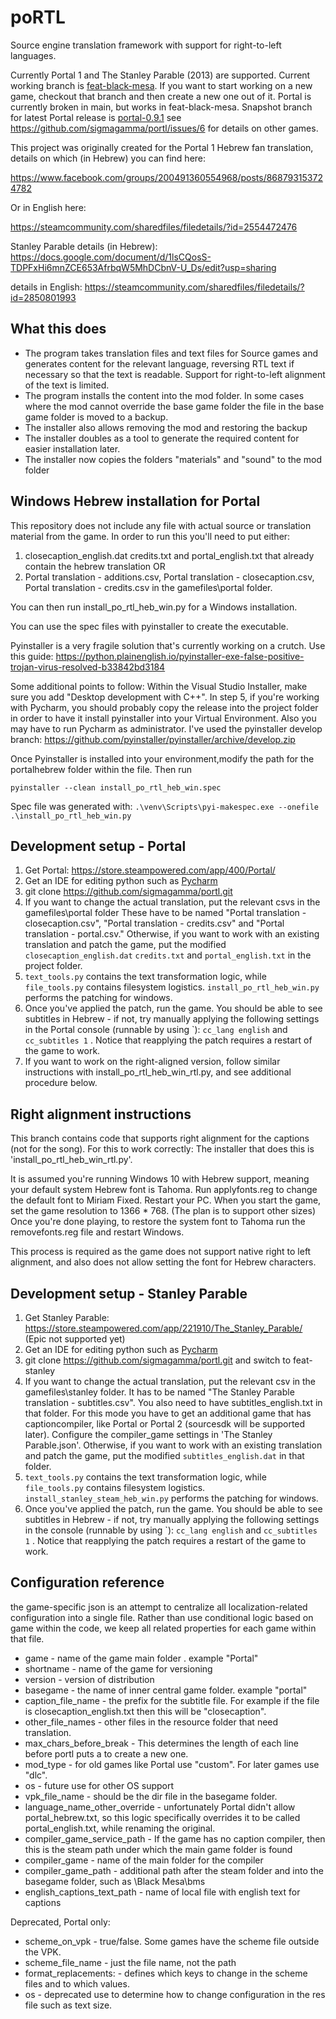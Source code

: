 # poRTL
Source engine translation framework with support for right-to-left languages.

Currently Portal 1 and The Stanley Parable (2013) are supported. 
Current working branch is [feat-black-mesa](https://github.com/sigmagamma/portl/tree/feat-black-mesa). If you want to start working on a new game, checkout that branch and then create a new one out of it. 
Portal is currently broken in main, but works in feat-black-mesa. 
Snapshot branch for latest Portal release is [portal-0.9.1](https://github.com/sigmagamma/portl/tree/portal-0.9.1)
see https://github.com/sigmagamma/portl/issues/6 for details on other games.


This project was originally created for the Portal 1 Hebrew fan translation, details on which (in Hebrew) you can find here:

https://www.facebook.com/groups/200491360554968/posts/868793153724782

Or in English here:

https://steamcommunity.com/sharedfiles/filedetails/?id=2554472476

Stanley Parable details (in Hebrew):
https://docs.google.com/document/d/1lsCQosS-TDPFxHi6mnZCE653AfrbqW5MhDCbnV-U_Ds/edit?usp=sharing

details in English:
https://steamcommunity.com/sharedfiles/filedetails/?id=2850801993

## What this does
* The program takes translation files and text files for Source games and generates content for the relevant language,
 reversing RTL text if necessary so that the text is readable. Support for right-to-left alignment of the text is limited.
* The program installs the content into the mod folder. In some cases where the mod cannot override the base game folder the file in the base game folder is moved to a backup.
* The installer also allows removing the mod and restoring the backup
* The installer doubles as a tool to generate the required content for easier installation later.
* The installer now copies the folders "materials" and "sound" to the mod folder

## Windows Hebrew installation for Portal
This repository does not include any file with actual source or translation material from the game.
In order to run this you'll need to put either:

1. closecaption_english.dat credits.txt and portal_english.txt that already contain the hebrew translation OR
2. Portal translation - additions.csv, Portal translation - closecaption.csv, Portal translation - credits.csv
in the gamefiles\portal folder.

You can then run install_po_rtl_heb_win.py for a Windows installation.

You can use the spec files with pyinstaller to create the executable.

Pyinstaller is a very fragile solution that's currently working on a crutch.
Use this guide:
https://python.plainenglish.io/pyinstaller-exe-false-positive-trojan-virus-resolved-b33842bd3184

Some additional points to follow:
Within the Visual Studio Installer, make sure you add "Desktop development with C++".
In step 5, if you're working with Pycharm, you should probably copy the release into the project folder in order to have it install pyinstaller into your Virtual Environment.
Also you may have to run Pycharm as administrator.
I've used the pyinstaller develop branch:
https://github.com/pyinstaller/pyinstaller/archive/develop.zip

Once Pyinstaller is installed into your environment,modify the path for the portalhebrew folder within the file. Then run 

`pyinstaller --clean install_po_rtl_heb_win.spec`

Spec file was generated with:
`.\venv\Scripts\pyi-makespec.exe --onefile .\install_po_rtl_heb_win.py`


## Development setup - Portal
1. Get Portal: 
https://store.steampowered.com/app/400/Portal/
2. Get an IDE for editing python such as [Pycharm](https://www.jetbrains.com/pycharm/)
3. git clone https://github.com/sigmagamma/portl.git
4. If you want to change the actual translation, put the relevant csvs in the gamefiles\portal folder
These have to be named "Portal translation - closecaption.csv", "Portal translation - credits.csv" and "Portal translation - portal.csv."
Otherwise, if you want to work with an existing translation and patch the game, put the modified `closecaption_english.dat` `credits.txt` and `portal_english.txt` in the project folder.
5. `text_tools.py` contains the text transformation logic, while `file_tools.py` contains filesystem logistics. `install_po_rtl_heb_win.py` performs the patching for windows.
6. Once you've applied the patch, run the game. You should be able to see subtitles
in Hebrew - if not, try manually applying the following settings in the Portal console
(runnable by using \`): `cc_lang english` and `cc_subtitles 1` . Notice that reapplying the patch requires a restart of the game to work.
7. If you want to work on the right-aligned version, follow similar instructions with install_po_rtl_heb_win_rtl.py, and see additional procedure below.

## Right alignment instructions
This branch contains code that supports right alignment for the captions (not for the song). For this to work correctly:
The installer that does this is 'install_po_rtl_heb_win_rtl.py'.

It is assumed you're running Windows 10 with Hebrew support, meaning your default system Hebrew font is Tahoma.
Run applyfonts.reg to change the default font to Miriam Fixed. Restart your PC.
When you start the game, set the game resolution to 1366 * 768. (The plan is to support other sizes)
Once you're done playing, to restore the system font to Tahoma run the removefonts.reg file and restart Windows.

This process is required as the game does not support native right to left alignment, and also does not allow setting the font for Hebrew characters.


## Development setup - Stanley Parable

1. Get Stanley Parable:
https://store.steampowered.com/app/221910/The_Stanley_Parable/
(Epic not supported yet)
2. Get an IDE for editing python such as [Pycharm](https://www.jetbrains.com/pycharm/)
3. git clone https://github.com/sigmagamma/portl.git and switch to feat-stanley
4. If you want to change the actual translation, put the relevant csv in the gamefiles\stanley folder. 
It has to be named "The Stanley Parable translation - subtitles.csv". You also need to have subtitles_english.txt in that folder.
For this mode you have to get an additional game that has captioncompiler, like Portal or Portal 2 (sourcesdk will be supported later). Configure the compiler_game settings in 'The Stanley Parable.json'.
Otherwise, if you want to work with an existing translation and patch the game, put the modified `subtitles_english.dat` in that folder.
5. `text_tools.py` contains the text transformation logic, while `file_tools.py` contains filesystem logistics. `install_stanley_steam_heb_win.py` performs the patching for windows.
6. Once you've applied the patch, run the game. You should be able to see subtitles
in Hebrew - if not, try manually applying the following settings in the console
(runnable by using \`): `cc_lang english` and `cc_subtitles 1` . Notice that reapplying the patch requires a restart of the game to work.


## Configuration reference
the game-specific json is an attempt to centralize all localization-related configuration into a single file.
Rather than use conditional logic based on game within the code, we keep all related properties for each game
within that file.

* game -  name of the game main folder . example "Portal"
* shortname - name of the game for versioning
* version - version of distribution
* basegame - the name of inner central game folder. example "portal"
* caption_file_name - the prefix for the subtitle file. For example if the file is closecaption_english.txt then this will be "closecaption".
* other_file_names - other files in the resource folder that need translation.
* max_chars_before_break - This determines the length of each line before portl puts a <cr> to create a new one.
* mod_type - for old games like Portal use "custom". For later games use "dlc".
* os - future use for other OS support
* vpk_file_name - should be the dir file in the basegame folder.
* language_name_other_override - unfortunately Portal didn't allow portal_hebrew.txt, so this logic specifically overrides it to be called portal_english.txt, while renaming the original.
* compiler_game_service_path - If the game has no caption compiler, then this is the steam path under which the main game folder is found
* compiler_game - name of the main folder for the compiler
* compiler_game_path - additional path after the steam folder and into the basegame folder, such as \\Black Mesa\\bms
* english_captions_text_path - name of local file with english text for captions


Deprecated, Portal only:
* scheme_on_vpk - true/false. Some games have the scheme file outside the VPK.
* scheme_file_name - just the file name, not the path
* format_replacements: - defines which keys to change in the scheme files and to which values.
* os - deprecated use to determine how to change configuration in the res file such as text size. 